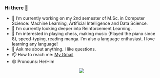 ### Hi there 👋
- 🔭 I’m currently working on my 2nd semester of M.Sc. in Computer Science: Machine Learning, Artificial Intelligence and Data Science.
- 🌱 I’m currently looking deeper into Reinforcement Learning.
- 👀 I’m interested in playing chess, making music (Played the piano since 8), speed-typing, reading manga. I'm also a language enthusiast. I love learning any language!
- 💬 Ask me about anything. I like questions.
- 📫 How to reach me: [My Gmail](mailto:honarvar45@gmail.com)
- 😄 Pronouns: He/Him
<p align="center">
  <a href="#" alt="Alireza Honarvar's github stats"><img src="https://github-readme-stats.vercel.app/api?username=aezexa" /></a>
</p>
